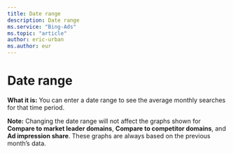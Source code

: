 ```yaml
---
title: Date range
description: Date range
ms.service: "Bing-Ads"
ms.topic: "article"
author: eric-urban
ms.author: eur
---
```


# Date range

**What it is:**  You can enter a date range to see the average monthly searches for that time period.

**Note:**  Changing the date range will not affect the graphs shown for **Compare to market leader domains**, **Compare to competitor domains**, and **Ad impression share**. These graphs are always based on the previous month’s data.


